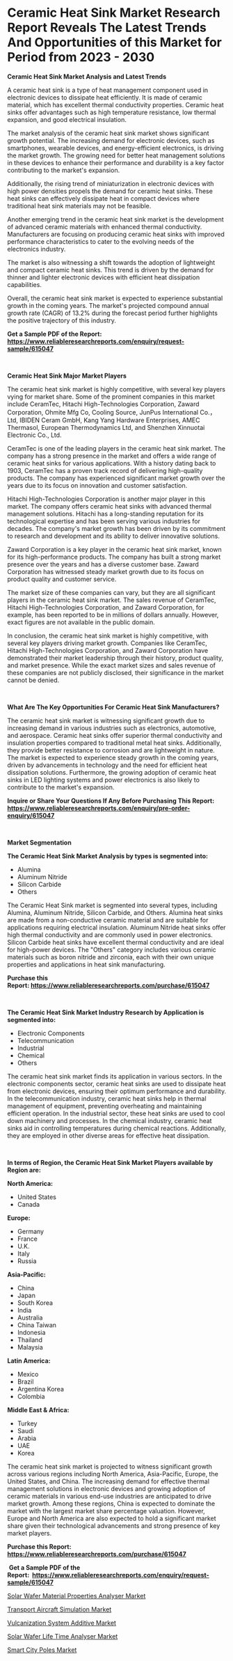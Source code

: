 <p><h1>Ceramic Heat Sink Market Research Report Reveals The Latest Trends And Opportunities of this Market for Period from 2023 - 2030</h1></p><p><strong>Ceramic Heat Sink Market Analysis and Latest Trends</strong></p>
<p><p>A ceramic heat sink is a type of heat management component used in electronic devices to dissipate heat efficiently. It is made of ceramic material, which has excellent thermal conductivity properties. Ceramic heat sinks offer advantages such as high temperature resistance, low thermal expansion, and good electrical insulation.</p><p>The market analysis of the ceramic heat sink market shows significant growth potential. The increasing demand for electronic devices, such as smartphones, wearable devices, and energy-efficient electronics, is driving the market growth. The growing need for better heat management solutions in these devices to enhance their performance and durability is a key factor contributing to the market's expansion.</p><p>Additionally, the rising trend of miniaturization in electronic devices with high power densities propels the demand for ceramic heat sinks. These heat sinks can effectively dissipate heat in compact devices where traditional heat sink materials may not be feasible.</p><p>Another emerging trend in the ceramic heat sink market is the development of advanced ceramic materials with enhanced thermal conductivity. Manufacturers are focusing on producing ceramic heat sinks with improved performance characteristics to cater to the evolving needs of the electronics industry.</p><p>The market is also witnessing a shift towards the adoption of lightweight and compact ceramic heat sinks. This trend is driven by the demand for thinner and lighter electronic devices with efficient heat dissipation capabilities.</p><p>Overall, the ceramic heat sink market is expected to experience substantial growth in the coming years. The market's projected compound annual growth rate (CAGR) of 13.2% during the forecast period further highlights the positive trajectory of this industry.</p></p>
<p><strong>Get a Sample PDF of the Report:&nbsp; <a href="https://www.reliableresearchreports.com/enquiry/request-sample/615047">https://www.reliableresearchreports.com/enquiry/request-sample/615047</a></strong></p>
<p>&nbsp;</p>
<p><strong>Ceramic Heat Sink Major Market Players</strong></p>
<p><p>The ceramic heat sink market is highly competitive, with several key players vying for market share. Some of the prominent companies in this market include CeramTec, Hitachi High-Technologies Corporation, Zaward Corporation, Ohmite Mfg Co, Cooling Source, JunPus International Co.，Ltd, IBIDEN Ceram GmbH, Kang Yang Hardware Enterprises, AMEC Thermasol, European Thermodynamics Ltd, and Shenzhen Xinnuotai Electronic Co., Ltd.</p><p>CeramTec is one of the leading players in the ceramic heat sink market. The company has a strong presence in the market and offers a wide range of ceramic heat sinks for various applications. With a history dating back to 1903, CeramTec has a proven track record of delivering high-quality products. The company has experienced significant market growth over the years due to its focus on innovation and customer satisfaction.</p><p>Hitachi High-Technologies Corporation is another major player in this market. The company offers ceramic heat sinks with advanced thermal management solutions. Hitachi has a long-standing reputation for its technological expertise and has been serving various industries for decades. The company's market growth has been driven by its commitment to research and development and its ability to deliver innovative solutions.</p><p>Zaward Corporation is a key player in the ceramic heat sink market, known for its high-performance products. The company has built a strong market presence over the years and has a diverse customer base. Zaward Corporation has witnessed steady market growth due to its focus on product quality and customer service.</p><p>The market size of these companies can vary, but they are all significant players in the ceramic heat sink market. The sales revenue of CeramTec, Hitachi High-Technologies Corporation, and Zaward Corporation, for example, has been reported to be in millions of dollars annually. However, exact figures are not available in the public domain.</p><p>In conclusion, the ceramic heat sink market is highly competitive, with several key players driving market growth. Companies like CeramTec, Hitachi High-Technologies Corporation, and Zaward Corporation have demonstrated their market leadership through their history, product quality, and market presence. While the exact market sizes and sales revenue of these companies are not publicly disclosed, their significance in the market cannot be denied.</p></p>
<p>&nbsp;</p>
<p><strong>What Are The Key Opportunities For Ceramic Heat Sink Manufacturers?</strong></p>
<p><p>The ceramic heat sink market is witnessing significant growth due to increasing demand in various industries such as electronics, automotive, and aerospace. Ceramic heat sinks offer superior thermal conductivity and insulation properties compared to traditional metal heat sinks. Additionally, they provide better resistance to corrosion and are lightweight in nature. The market is expected to experience steady growth in the coming years, driven by advancements in technology and the need for efficient heat dissipation solutions. Furthermore, the growing adoption of ceramic heat sinks in LED lighting systems and power electronics is also likely to contribute to the market's expansion.</p></p>
<p><strong>Inquire or Share Your Questions If Any Before Purchasing This Report: <a href="https://www.reliableresearchreports.com/enquiry/pre-order-enquiry/615047">https://www.reliableresearchreports.com/enquiry/pre-order-enquiry/615047</a></strong></p>
<p>&nbsp;</p>
<p><strong>Market Segmentation</strong></p>
<p><strong>The Ceramic Heat Sink Market Analysis by types is segmented into:</strong></p>
<p><ul><li>Alumina</li><li>Aluminum Nitride</li><li>Silicon Carbide</li><li>Others</li></ul></p>
<p><p>The Ceramic Heat Sink market is segmented into several types, including Alumina, Aluminum Nitride, Silicon Carbide, and Others. Alumina heat sinks are made from a non-conductive ceramic material and are suitable for applications requiring electrical insulation. Aluminum Nitride heat sinks offer high thermal conductivity and are commonly used in power electronics. Silicon Carbide heat sinks have excellent thermal conductivity and are ideal for high-power devices. The "Others" category includes various ceramic materials such as boron nitride and zirconia, each with their own unique properties and applications in heat sink manufacturing.</p></p>
<p><strong>Purchase this Report:&nbsp;<a href="https://www.reliableresearchreports.com/purchase/615047">https://www.reliableresearchreports.com/purchase/615047</a></strong></p>
<p>&nbsp;</p>
<p><strong>The Ceramic Heat Sink Market Industry Research by Application is segmented into:</strong></p>
<p><ul><li>Electronic Components</li><li>Telecommunication</li><li>Industrial</li><li>Chemical</li><li>Others</li></ul></p>
<p><p>The ceramic heat sink market finds its application in various sectors. In the electronic components sector, ceramic heat sinks are used to dissipate heat from electronic devices, ensuring their optimum performance and durability. In the telecommunication industry, ceramic heat sinks help in thermal management of equipment, preventing overheating and maintaining efficient operation. In the industrial sector, these heat sinks are used to cool down machinery and processes. In the chemical industry, ceramic heat sinks aid in controlling temperatures during chemical reactions. Additionally, they are employed in other diverse areas for effective heat dissipation.</p></p>
<p>&nbsp;</p>
<p><strong>In terms of Region, the Ceramic Heat Sink Market Players available by Region are:</strong></p>
<p>
    <p> <strong> North America: </strong>
        <ul>
            <li>United States</li>
            <li>Canada</li>
        </ul>
        </p> 
    <p> <strong> Europe: </strong>
        <ul>
            <li>Germany</li>
            <li>France</li>
            <li>U.K.</li>
            <li>Italy</li>
            <li>Russia</li>
        </ul>
        </p> 
    <p> <strong> Asia-Pacific: </strong>
        <ul>
            <li>China</li>
            <li>Japan</li>
            <li>South Korea</li>
            <li>India</li>
            <li>Australia</li>
            <li>China Taiwan</li>
            <li>Indonesia</li>
            <li>Thailand</li>
            <li>Malaysia</li>
        </ul>
        </p> 
    <p> <strong> Latin America: </strong>
        <ul>
            <li>Mexico</li>
            <li>Brazil</li>
            <li>Argentina Korea</li>
            <li>Colombia</li>
        </ul>
        </p> 
    <p> <strong> Middle East & Africa: </strong>
        <ul>
            <li>Turkey</li>
            <li>Saudi</li>
            <li>Arabia</li>
            <li>UAE</li>
            <li>Korea</li>
        </ul>
    </p>
    </p>
<p><p>The ceramic heat sink market is projected to witness significant growth across various regions including North America, Asia-Pacific, Europe, the United States, and China. The increasing demand for effective thermal management solutions in electronic devices and growing adoption of ceramic materials in various end-use industries are anticipated to drive market growth. Among these regions, China is expected to dominate the market with the largest market share percentage valuation. However, Europe and North America are also expected to hold a significant market share given their technological advancements and strong presence of key market players.</p></p>
<p><strong>Purchase this Report: <a href="https://www.reliableresearchreports.com/purchase/615047">https://www.reliableresearchreports.com/purchase/615047</a></strong></p>
<p>&nbsp;<strong>Get a Sample PDF of the Report:&nbsp;&nbsp;<a href="https://www.reliableresearchreports.com/enquiry/request-sample/615047">https://www.reliableresearchreports.com/enquiry/request-sample/615047</a></strong></p>
<p><strong></strong></p>
<p><p><a href="https://www.linkedin.com/pulse/solar-wafer-material-properties-analyser-market-size-share/">Solar Wafer Material Properties Analyser Market</a></p><p><a href="https://github.com/aasishrp01/Market-Research-Report-List-1/blob/main/transport-aircraft-simulation-market.md">Transport Aircraft Simulation Market</a></p><p><a href="https://github.com/rahu1506/Market-Research-Report-List-1/blob/main/vulcanization-system-additive-market.md">Vulcanization System Additive Market</a></p><p><a href="https://www.linkedin.com/pulse/solar-wafer-life-time-analyser-market-challenges-opportunities/">Solar Wafer Life Time Analyser Market</a></p><p><a href="https://medium.com/@dianafisher1927/smart-city-poles-market-size-growth-forecast-2023-2030-673ae8a94846">Smart City Poles Market</a></p></p>